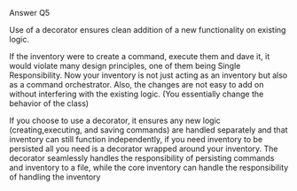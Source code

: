 Answer Q5

Use of a decorator ensures clean addition of a new functionality on existing logic.

If the inventory were to create a command, execute them and dave it, it would violate many design principles, one of
them being Single Responsibility. Now your inventory is not just acting as an inventory but also as a command
orchestrator. Also, the changes are not easy to add on without interfering with the existing logic. (You essentially
change the behavior of the class)

If you choose to use a decorator, it ensures any new logic (creating,executing, and saving commands) are handled
separately and that inventory can still function independently, if you need inventory to be persisted all you need is a
decorator wrapped around your inventory. The decorator seamlessly handles the responsibility of persisting commands and
inventory to a file, while the core inventory can handle the responsibility of handling the inventory
